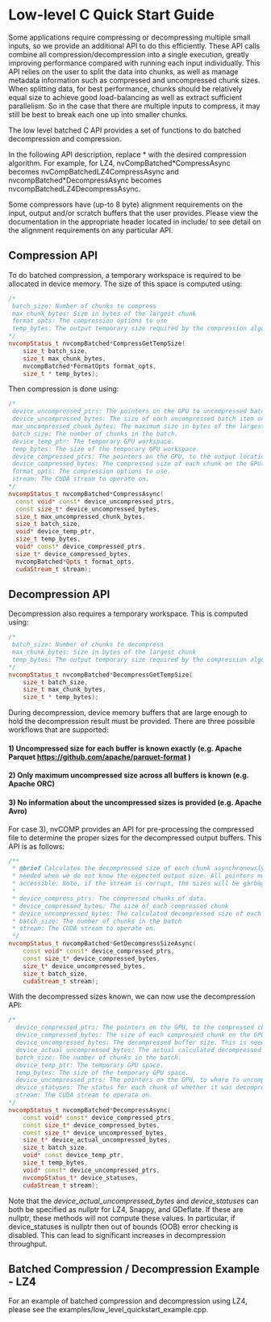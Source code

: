 # Low-level C Quick Start Guide

Some applications require compressing or decompressing multiple small inputs,
so we provide an additional API to do this efficiently. These API calls combine
all compression/decompression
into a single execution, greatly improving performance compared with running
each input individually.  This API relies on the user to
split the data into chunks, as well as manage metadata information such as
compressed and uncompressed chunk sizes. When splitting data, for best
performance, chunks should be relatively equal size to achieve good
load-balancing as well as extract sufficient parallelism. So in the case that
there are multiple inputs to compress, it may still be best to break each one
up into smaller chunks.

The low level batched C API provides a set of functions to do batched decompression
and compression. 

In the following API description, replace * with the desired compression algorithm. For example, for LZ4,  nvCompBatched\*CompressAsync becomes nvCompBatchedLZ4CompressAsync and nvcompBatched*DecompressAsync becomes nvcompBatchedLZ4DecompressAsync.

Some compressors have (up-to 8 byte) alignment requirements on the input, output and/or scratch buffers that the user provides. Please view the documentation in the appropriate header located in include/ to see detail on the alignment requirements on any particular API. 

## Compression API  

To do batched compression, a temporary workspace is required to be allocated in device memory. The size of this space is computed using:
```c++
/*
 batch_size: Number of chunks to compress
 max_chunk_bytes: Size in bytes of the largest chunk
 format_opts: The compression options to use
 temp_bytes: The output temporary size required by the compression algorithm
*/
nvcompStatus_t nvcompBatched*CompressGetTempSize(
    size_t batch_size,
    size_t max_chunk_bytes,
    nvcompBatched*FormatOpts format_opts,
    size_t * temp_bytes);
```

Then compression is done using:
```c++
/*
 device_uncompressed_ptrs: The pointers on the GPU to uncompressed batched items.
 device_uncompressed_bytes: The size of each uncompressed batch item on the GPU.
 max_uncompressed_chunk_bytes: The maximum size in bytes of the largest chunk in the batch.
 batch_size: The number of chunks in the batch.
 device_temp_ptr: The temporary GPU workspace.
 temp_bytes: The size of the temporary GPU workspace.
 device_compressed_ptrs: The pointers on the GPU, to the output location for each compressed batch item (output). 
 device_compressed_bytes: The compressed size of each chunk on the GPU(output). 
 format_opts: The compression options to use.
 stream: The CUDA stream to operate on.
*/
nvcompStatus_t nvcompBatched*CompressAsync(  
  const void* const* device_uncompressed_ptrs,    
  const size_t* device_uncompressed_bytes,  
  size_t max_uncompressed_chunk_bytes,  
  size_t batch_size,  
  void* device_temp_ptr,  
  size_t temp_bytes,  
  void* const* device_compressed_ptrs,  
  size_t* device_compressed_bytes,  
  nvcompBatched*Opts_t format_opts,  
  cudaStream_t stream);
```  

## Decompression API

Decompression also requires a temporary workspace. This is computed using:
```c++
/*
 batch_size: Number of chunks to decompress
 max_chunk_bytes: Size in bytes of the largest chunk
 temp_bytes: The output temporary size required by the compression algorithm
*/
nvcompStatus_t nvcompBatched*DecompressGetTempSize(
    size_t batch_size,
    size_t max_chunk_bytes,
    size_t * temp_bytes);
```

During decompression, device memory buffers that are large enough to hold the decompression result must be provided. There are three possible workflows that are supported:

#### 1) Uncompressed size for each buffer is known exactly (e.g. Apache Parquet https://github.com/apache/parquet-format )

#### 2) Only maximum uncompressed size across all buffers is known (e.g. Apache ORC)

#### 3) No information about the uncompressed sizes is provided (e.g. Apache Avro)

For case 3), nvCOMP provides an API for pre-processing the compressed file 
  to determine the proper sizes for the decompressed output buffers. This API is as follows:

```c++
/**
 * @brief Calculates the decompressed size of each chunk asynchronously. This is
 * needed when we do not know the expected output size. All pointers must be GPU
 * accessible. Note, if the stream is corrupt, the sizes will be garbage.
 *
 * device_compress_ptrs: The compressed chunks of data. 
 * device_compressed_bytes: The size of each compressed chunk
 * device_uncompressed_bytes: The calculated decompressed size of each chunk. 
 * batch_size: The number of chunks in the batch
 * stream: The CUDA stream to operate on.
 */
nvcompStatus_t nvcompBatched*GetDecompressSizeAsync(
    const void* const* device_compressed_ptrs,
    const size_t* device_compressed_bytes,
    size_t* device_uncompressed_bytes,
    size_t batch_size,
    cudaStream_t stream);
```

With the decompressed sizes known, we can now use the decompression API:

```c++
/*
  device_compressed_ptrs: The pointers on the GPU, to the compressed chunks. 
  device_compressed_bytes: The size of each compressed chunk on the GPU.
  device_uncompressed_bytes: The decompressed buffer size. This is needed to prevent OOB accesses.
  device_actual_uncompressed_bytes: The actual calculated decompressed size of each chunk.
  batch_size: The number of chunks in the batch.
  device_temp_ptr: The temporary GPU space.
  temp_bytes: The size of the temporary GPU space.
  device_uncompressed_ptrs: The pointers on the GPU, to where to uncompress each chunk (output). 
  device_statuses: The status for each chunk of whether it was decompressed or not. 
  stream: The CUDA stream to operate on.
*/
nvcompStatus_t nvcompBatched*DecompressAsync(
    const void* const* device_compressed_ptrs,
    const size_t* device_compressed_bytes,
    const size_t* device_uncompressed_bytes,
    size_t* device_actual_uncompressed_bytes,
    size_t batch_size,
    void* const device_temp_ptr,
    size_t temp_bytes,
    void* const* device_uncompressed_ptrs,
    nvcompStatus_t* device_statuses,
    cudaStream_t stream);
```

Note that the *device_actual_uncompressed_bytes* and *device_statuses* can both be specified as nullptr for LZ4, Snappy, and GDeflate. If these are nullptr, these methods will not compute these values. In particular, if device_statuses is nullptr then out of bounds (OOB) error checking is disabled. This can lead to significant increases in decompression throughput.

## Batched Compression / Decompression Example - LZ4

For an example of batched compression and decompression using LZ4, please see the examples/low_level_quickstart_example.cpp.

